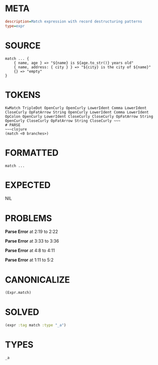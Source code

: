 # META
~~~ini
description=Match expression with record destructuring patterns
type=expr
~~~
# SOURCE
~~~roc
match ... {
    { name, age } => "${name} is ${age.to_str()} years old"
    { name, address: { city } } => "${city} is the city of ${name}"
    {} => "empty"
}
~~~
# TOKENS
~~~text
KwMatch TripleDot OpenCurly OpenCurly LowerIdent Comma LowerIdent CloseCurly OpFatArrow String OpenCurly LowerIdent Comma LowerIdent OpColon OpenCurly LowerIdent CloseCurly CloseCurly OpFatArrow String OpenCurly CloseCurly OpFatArrow String CloseCurly ~~~
# PARSE
~~~clojure
(match <0 branches>)
~~~
# FORMATTED
~~~roc
match ...
~~~
# EXPECTED
NIL
# PROBLEMS
**Parse Error**
at 2:19 to 2:22

**Parse Error**
at 3:33 to 3:36

**Parse Error**
at 4:8 to 4:11

**Parse Error**
at 1:11 to 5:2

# CANONICALIZE
~~~clojure
(Expr.match)
~~~
# SOLVED
~~~clojure
(expr :tag match :type "_a")
~~~
# TYPES
~~~roc
_a
~~~
